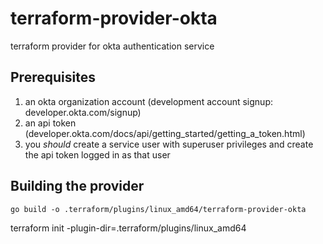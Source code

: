 # terraform-provider-okta
terraform provider for okta authentication service

## Prerequisites
1. an okta organization account (development account signup: developer.okta.com/signup)
2. an api token (developer.okta.com/docs/api/getting_started/getting_a_token.html)
3. you *should* create a service user with superuser privileges and create the api token logged in as that user

## Building the provider
```
go build -o .terraform/plugins/linux_amd64/terraform-provider-okta
```
terraform init -plugin-dir=.terraform/plugins/linux_amd64
```
